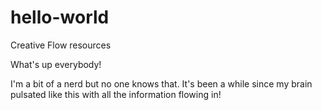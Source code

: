 # hello-world
Creative Flow resources


What's up everybody!

I'm a bit of a nerd but no one knows that. It's been a while since my brain pulsated like this with all the information flowing in!
